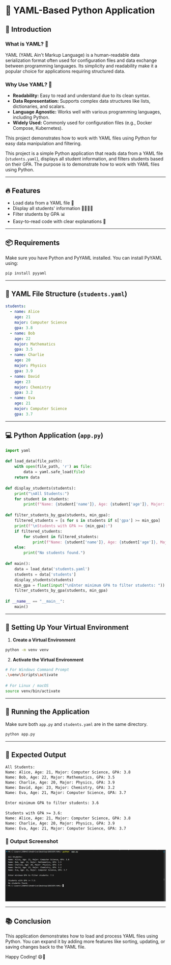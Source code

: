 # 📄 YAML-Based Python Application

## 🌟 Introduction

### What is YAML? 📜
YAML (YAML Ain't Markup Language) is a human-readable data serialization format often used for configuration files and data exchange between programming languages. Its simplicity and readability make it a popular choice for applications requiring structured data.

### Why Use YAML? 🚀
- **Readability:** Easy to read and understand due to its clean syntax.
- **Data Representation:** Supports complex data structures like lists, dictionaries, and scalars.
- **Language Agnostic:** Works well with various programming languages, including Python.
- **Widely Used:** Commonly used for configuration files (e.g., Docker Compose, Kubernetes).

This project demonstrates how to work with YAML files using Python for easy data manipulation and filtering.

This project is a simple Python application that reads data from a YAML file (`students.yaml`), displays all student information, and filters students based on their GPA. The purpose is to demonstrate how to work with YAML files using Python.

---

## 🔥 Features
- Load data from a YAML file 📂
- Display all students' information 👨‍🎓👩‍🎓
- Filter students by GPA 📊
- Easy-to-read code with clear explanations 📜

---

## 📦 Requirements
Make sure you have Python and PyYAML installed. You can install PyYAML using:
```bash
pip install pyyaml
```

---

## 📝 YAML File Structure (`students.yaml`)
```yaml
students:
  - name: Alice
    age: 21
    major: Computer Science
    gpa: 3.8
  - name: Bob
    age: 22
    major: Mathematics
    gpa: 3.5
  - name: Charlie
    age: 20
    major: Physics
    gpa: 3.9
  - name: David
    age: 23
    major: Chemistry
    gpa: 3.2
  - name: Eva
    age: 21
    major: Computer Science
    gpa: 3.7
```

---

## 💻 Python Application (`app.py`)
```python
import yaml

def load_data(file_path):
    with open(file_path, 'r') as file:
        data = yaml.safe_load(file)
    return data

def display_students(students):
    print("\nAll Students:")
    for student in students:
        print(f"Name: {student['name']}, Age: {student['age']}, Major: {student['major']}, GPA: {student['gpa']}")

def filter_students_by_gpa(students, min_gpa):
    filtered_students = [s for s in students if s['gpa'] >= min_gpa]
    print(f"\nStudents with GPA >= {min_gpa}:")
    if filtered_students:
        for student in filtered_students:
            print(f"Name: {student['name']}, Age: {student['age']}, Major: {student['major']}, GPA: {student['gpa']}")
    else:
        print("No students found.")

def main():
    data = load_data('students.yaml')
    students = data['students']
    display_students(students)
    min_gpa = float(input("\nEnter minimum GPA to filter students: "))
    filter_students_by_gpa(students, min_gpa)

if __name__ == "__main__":
    main()
```

---

## 🌳 Setting Up Your Virtual Environment
1. **Create a Virtual Environment**
```bash
python -m venv venv
```
2. **Activate the Virtual Environment**
```bash
# For Windows Command Prompt
.\venv\Scripts\activate

# For Linux / macOS
source venv/bin/activate
```

---

## 🚀 Running the Application
Make sure both `app.py` and `students.yaml` are in the same directory.

```bash
python app.py
```

---

## 📌 Expected Output
```
All Students:
Name: Alice, Age: 21, Major: Computer Science, GPA: 3.8
Name: Bob, Age: 22, Major: Mathematics, GPA: 3.5
Name: Charlie, Age: 20, Major: Physics, GPA: 3.9
Name: David, Age: 23, Major: Chemistry, GPA: 3.2
Name: Eva, Age: 21, Major: Computer Science, GPA: 3.7

Enter minimum GPA to filter students: 3.6

Students with GPA >= 3.6:
Name: Alice, Age: 21, Major: Computer Science, GPA: 3.8
Name: Charlie, Age: 20, Major: Physics, GPA: 3.9
Name: Eva, Age: 21, Major: Computer Science, GPA: 3.7
```

### 📸 Output Screenshot
![Output Screenshot](https://github.com/JANHVI-18/DOCKER/blob/main/YAML/Screenshot%202025-04-01%20162107.png)

---

## 📚 Conclusion
This application demonstrates how to load and process YAML files using Python. You can expand it by adding more features like sorting, updating, or saving changes back to the YAML file.

Happy Coding! 😄🚀

